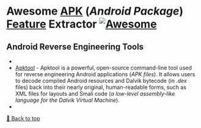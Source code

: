# Awesome [APK](https://en.wikipedia.org/wiki/Apk_(file_format)) (_Android Package_) [Feature](https://en.wikipedia.org/wiki/Feature_(machine_learning)) Extractor [![Awesome](https://awesome.re/badge.svg)](https://awesome.re)



## Android Reverse Engineering Tools
- 
- [Apktool](https://apktool.org/) - Apktool is a powerful, open-source command-line tool used for reverse engineering Android applications (_APK files_). It allows users to decode compiled Android resources and Dalvik bytecode (in _.dex_ files) back into their nearly original, human-readable forms, such as XML files for layouts and Smali code (_a low-level assembly-like language for the Dalvik Virtual Machine_).
- 



[🔼 Back to top](#awesome-apk-feature-extractor)
